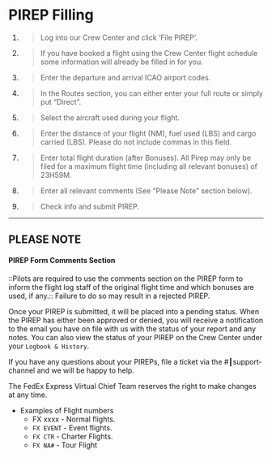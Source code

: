 # PIREP Filling

1. > Log into our Crew Center and click ‘File PIREP’.
2. > If you have booked a flight using the Crew Center flight schedule some information will already be filled in for you.
3. > Enter the departure and arrival ICAO airport codes.
4. > In the Routes section, you can either enter your full route or simply put “Direct”.
5. > Select the aircraft used during your flight.
6. > Enter the distance of your flight (NM), fuel used (LBS) and cargo carried (LBS). Please do not include commas in this field.
7. > Enter total flight duration (after Bonuses). All Pirep may only be filed for a maximum flight time (including all relevant bonuses) of 23H59M.
8. > Enter all relevant comments (See “Please Note” section below).
9. > Check info and submit PIREP.

---

## PLEASE NOTE

#### PIREP Form Comments Section

::Pilots are required to use the comments section on the PIREP form to inform the flight log staff of the original flight time and which bonuses are used, if any.:: Failure to do so may result in a rejected PIREP.

Once your PIREP is submitted, it will be placed into a pending status. When the PIREP has either been approved or denied, you will receive a notification to the email you have on file with us with the status of your report and any notes. You can also view the status of your PIREP on the Crew Center under your `Logbook & History`.

If you have any questions about your PIREPs, file a ticket via the #┃support-channel and we will be happy to help.

The FedEx Express Virtual Chief Team reserves the right to make changes at any time.

+ Examples of Flight numbers
   - FX xxxx - Normal flights.
   - `FX EVENT` - Event flights.
   - `FX CTR` - Charter Flights.
   - `FX NA#` - Tour Flight

